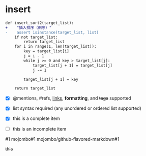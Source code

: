 # insert

```diff
def insert_sort2(target_list):
+    "插入排序（倒序）"
-    assert isinstance(target_list, list)
    if not target_list:
        return target_list
    for i in range(1, len(target_list)):
        key = target_list[i]
        j = i - 1
        while j >= 0 and key > target_list[j]:
            target_list[j + 1] = target_list[j]
            j -= 1

        target_list[j + 1] = key

    return target_list

```
- [x] @mentions, #refs, [links](), **formatting**, and <del>tags</del> supported
- [x] list syntax required (any unordered or ordered list supported)
- [x] this is a complete item
- [ ] this is an incomplete item




#1
mojombo#1
mojombo/github-flavored-markdown#1



~~this~~
